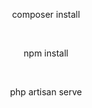 <p align="center">composer install</p>
<br>
<p align="center">npm install</p>
<br>
<p align="center">php artisan serve</p>
